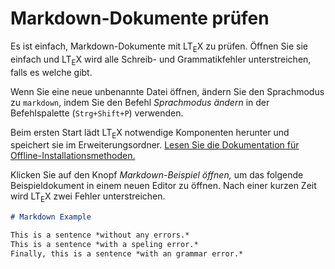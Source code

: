 <!-- ltex: language=de-DE -->

# Markdown-Dokumente prüfen

Es ist einfach, Markdown-Dokumente mit LT<sub>E</sub>X zu prüfen. Öffnen Sie sie einfach und LT<sub>E</sub>X wird alle Schreib- und Grammatikfehler unterstreichen, falls es welche gibt.

Wenn Sie eine neue unbenannte Datei öffnen, ändern Sie den Sprachmodus zu `markdown`, indem Sie den Befehl *Sprachmodus ändern* in der Befehlspalette (`Strg+Shift+P`) verwenden.

Beim ersten Start lädt LT<sub>E</sub>X notwendige Komponenten herunter und speichert sie im Erweiterungsordner. [Lesen Sie die Dokumentation für Offline-Installationsmethoden.](https://ltex-plus.github.io/ltex-plus/vscode-ltex-plus/installation-usage-vscode-ltex.html#offline-installation)

Klicken Sie auf den Knopf *Markdown-Beispiel öffnen,* um das folgende Beispieldokument in einem neuen Editor zu öffnen. Nach einer kurzen Zeit wird LT<sub>E</sub>X zwei Fehler unterstreichen.

```markdown
# Markdown Example

This is a sentence *without any errors.*
This is a sentence *with a speling error.*
Finally, this is a sentence *with an grammar error.*
```
